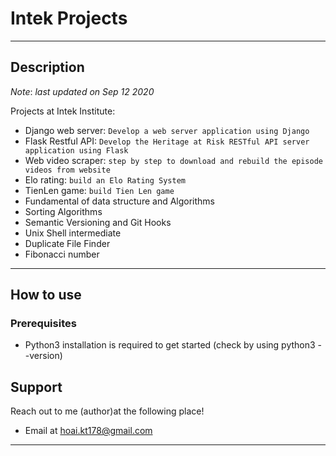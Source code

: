 # Intek Projects
---
## Description
_Note_: _last updated on Sep 12 2020_

Projects at Intek Institute:
- Django web server: `Develop a web server application using Django`
- Flask Restful API: `Develop the Heritage at Risk RESTful API server application using Flask`
- Web video scraper: `step by step to download and rebuild the episode videos from website`
- Elo rating: `build an Elo Rating System`
- TienLen game: `build Tien Len game`
- Fundamental of data structure and Algorithms
- Sorting Algorithms
- Semantic Versioning and Git Hooks
- Unix Shell intermediate
- Duplicate File Finder
- Fibonacci number

---
## How to use

### Prerequisites
- Python3 installation is required to get started (check by using python3 --version)

## Support

Reach out to me (author)at the following place!

- Email at hoai.kt178@gmail.com
---
